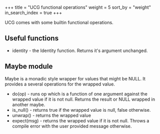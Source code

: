 +++
title = "UCG functional operations"
weight = 5
sort_by = "weight"
in_search_index = true
+++

UCG comes with some builtin functional operations.

## Useful functions

* identity - the Identity function. Returns it's argument unchanged.

## Maybe module

Maybe is a monadic style wrapper for values that might be NULL. It provides a several operations for the wrapped value.

* do(op) - runs op which is a function of one argument against the wrapped value if it is not null. Returns the result or NULL wrapped in another maybe.
* is_null() - returns true if the wrapped value is null, false otherwise.
* unwrap() - returns the wrapped value
* expect(msg) - returns the wrapped value if it is not null. Throws a compile                      error with the user provided message otherwise.